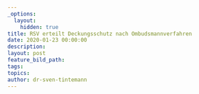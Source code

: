```yaml
---
_options:
  layout:
    hidden: true
title: RSV erteilt Deckungsschutz nach Ombudsmannverfahren
date: 2020-01-23 00:00:00
description:
layout: post
feature_bild_path:
tags:
topics:
author: dr-sven-tintemann
---
```


